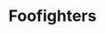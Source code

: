 ---
title: Foofighters
crosslinks:
- youtubefactsbot
- youtubot
- u_imguralbumbot
- qotsa
- anti_gif_bot
- IAmA
- Music
- john_yukis_bots
- ITunes
- learnart
- BABYMETAL
- lewronggeneration
- AMAAggregator
- subredditsashashtags
- weezer
- MassdropBot
- livven
- riseagainst
- WeAreTheMusicMakers
- JeopardyQBot
---
